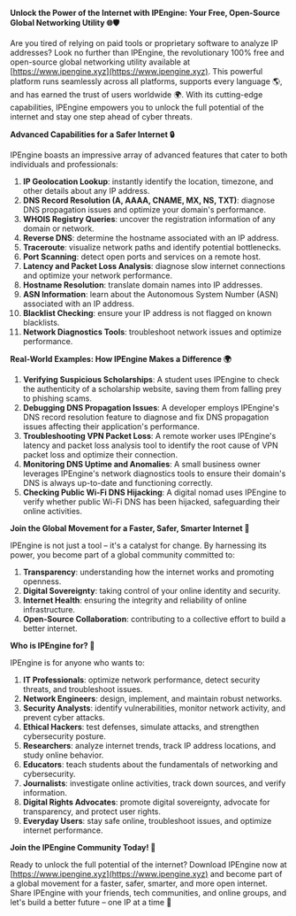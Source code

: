 **Unlock the Power of the Internet with IPEngine: Your Free, Open-Source Global Networking Utility 🌐🛡️**

Are you tired of relying on paid tools or proprietary software to analyze IP addresses? Look no further than IPEngine, the revolutionary 100% free and open-source global networking utility available at [https://www.ipengine.xyz](https://www.ipengine.xyz). This powerful platform runs seamlessly across all platforms, supports every language 🌎, and has earned the trust of users worldwide 🌍. With its cutting-edge capabilities, IPEngine empowers you to unlock the full potential of the internet and stay one step ahead of cyber threats.

**Advanced Capabilities for a Safer Internet 🔒**

IPEngine boasts an impressive array of advanced features that cater to both individuals and professionals:

1. **IP Geolocation Lookup**: instantly identify the location, timezone, and other details about any IP address.
2. **DNS Record Resolution (A, AAAA, CNAME, MX, NS, TXT)**: diagnose DNS propagation issues and optimize your domain's performance.
3. **WHOIS Registry Queries**: uncover the registration information of any domain or network.
4. **Reverse DNS**: determine the hostname associated with an IP address.
5. **Traceroute**: visualize network paths and identify potential bottlenecks.
6. **Port Scanning**: detect open ports and services on a remote host.
7. **Latency and Packet Loss Analysis**: diagnose slow internet connections and optimize your network performance.
8. **Hostname Resolution**: translate domain names into IP addresses.
9. **ASN Information**: learn about the Autonomous System Number (ASN) associated with an IP address.
10. **Blacklist Checking**: ensure your IP address is not flagged on known blacklists.
11. **Network Diagnostics Tools**: troubleshoot network issues and optimize performance.

**Real-World Examples: How IPEngine Makes a Difference 🌍**

1. **Verifying Suspicious Scholarships**: A student uses IPEngine to check the authenticity of a scholarship website, saving them from falling prey to phishing scams.
2. **Debugging DNS Propagation Issues**: A developer employs IPEngine's DNS record resolution feature to diagnose and fix DNS propagation issues affecting their application's performance.
3. **Troubleshooting VPN Packet Loss**: A remote worker uses IPEngine's latency and packet loss analysis tool to identify the root cause of VPN packet loss and optimize their connection.
4. **Monitoring DNS Uptime and Anomalies**: A small business owner leverages IPEngine's network diagnostics tools to ensure their domain's DNS is always up-to-date and functioning correctly.
5. **Checking Public Wi-Fi DNS Hijacking**: A digital nomad uses IPEngine to verify whether public Wi-Fi DNS has been hijacked, safeguarding their online activities.

**Join the Global Movement for a Faster, Safer, Smarter Internet 🚀**

IPEngine is not just a tool – it's a catalyst for change. By harnessing its power, you become part of a global community committed to:

1. **Transparency**: understanding how the internet works and promoting openness.
2. **Digital Sovereignty**: taking control of your online identity and security.
3. **Internet Health**: ensuring the integrity and reliability of online infrastructure.
4. **Open-Source Collaboration**: contributing to a collective effort to build a better internet.

**Who is IPEngine for? 🤔**

IPEngine is for anyone who wants to:

1. **IT Professionals**: optimize network performance, detect security threats, and troubleshoot issues.
2. **Network Engineers**: design, implement, and maintain robust networks.
3. **Security Analysts**: identify vulnerabilities, monitor network activity, and prevent cyber attacks.
4. **Ethical Hackers**: test defenses, simulate attacks, and strengthen cybersecurity posture.
5. **Researchers**: analyze internet trends, track IP address locations, and study online behavior.
6. **Educators**: teach students about the fundamentals of networking and cybersecurity.
7. **Journalists**: investigate online activities, track down sources, and verify information.
8. **Digital Rights Advocates**: promote digital sovereignty, advocate for transparency, and protect user rights.
9. **Everyday Users**: stay safe online, troubleshoot issues, and optimize internet performance.

**Join the IPEngine Community Today! 🤝**

Ready to unlock the full potential of the internet? Download IPEngine now at [https://www.ipengine.xyz](https://www.ipengine.xyz) and become part of a global movement for a faster, safer, smarter, and more open internet. Share IPEngine with your friends, tech communities, and online groups, and let's build a better future – one IP at a time 🚀